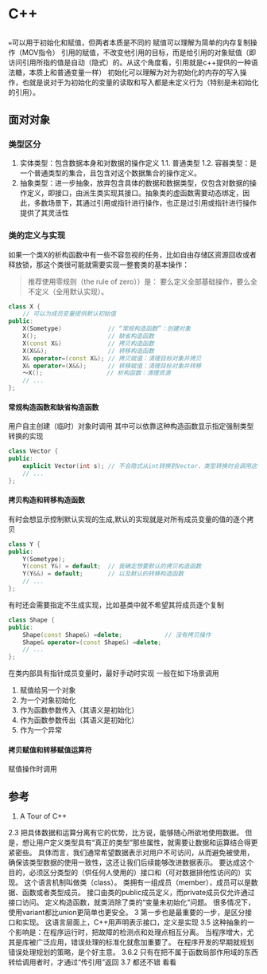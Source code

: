 # C++
## 
`=`可以用于初始化和赋值，但两者本质是不同的
赋值可以理解为简单的内存复制操作（MOV指令）
引用的赋值，不改变他引用的目标，而是给引用的对象赋值（即访问引用所指的值是自动（隐式）的。从这个角度看，引用就是c++提供的一种语法糖，本质上和普通变量一样）
初始化可以理解为对为初始化的内存的写入操作，也就是说对于为初始化的变量的读取和写入都是未定义行为（特别是未初始化的引用）。

## 面对对象
### 类型区分
1. 实体类型：包含数据本身和对数据的操作定义
1.1. 普通类型
1.2. 容器类型：是一个普通类型的集合，且包含对这个数据集合的操作定义。
2. 抽象类型：进一步抽象，放弃包含具体的数据和数据类型，仅包含对数据的操作定义，即接口，由派生类实现其接口。抽象类的虚函数需要动态绑定，因此，多数场景下，其通过引用或指针进行操作，也正是过引用或指针进行操作提供了其灵活性
### 类的定义与实现
如果一个类X的析构函数中有一些不容忽视的任务，比如自由存储区资源回收或者释放锁，那这个类很可能就需要实现一整套类的基本操作：
> 推荐使用零规则（the rule of zero））是： 要么定义全部基础操作，要么全不定义（全用默认实现）。
``` c++
class X {
    // 可以为成员变量提供默认初始值
public:
    X(Sometype)             // “常规构造函数”：创建对象
    X();                    // 缺省构造函数
    X(const X&)             // 拷贝构造函数
    X(X&&);                 // 转移构造函数
    X& operator=(const X&); // 拷贝赋值：清理目标对象并拷贝
    X& operator=(X&&);      // 转移赋值：清理目标对象并转移
    ～X();                  // 析构函数：清理资源
    // ...
};
```
#### 常规构造函数和缺省构造函数
用户自主创建（临时）对象时调用
其中可以依靠这种构造函数显示指定强制类型转换的实现
```c++
class Vector {
public:
    explicit Vector(int s); // 不会隐式从int转换到Vector，类型转换时会调用这个构造函数，而且尽量把explicit用于单参数的构造函数
    // ... 
};
```
#### 拷贝构造和转移构造函数
有时会想显示控制默认实现的生成,默认的实现就是对所有成员变量的值的逐个拷贝
```c++
class Y {
public:
    Y(Sometype);
    Y(const Y&) = default;  // 我确定想要默认的拷贝构造函数
    Y(Y&&) = default;       // 以及默认的转移构造函数
    // ...
};
```
有时还会需要指定不生成实现，比如基类中就不希望其将成员逐个复制
```c++
class Shape {
public:
    Shape(const Shape&) =delete;            // 没有拷贝操作
    Shape& operator=(const Shape&) =delete;
    // ...
};
```
在类内部具有指针成员变量时，最好手动时实现
一般在如下场景调用
1. 赋值给另一个对象
2. 为一个对象初始化
3. 作为函数参数传入（其语义是初始化）
4. 作为函数参数传出（其语义是初始化）
5. 作为一个异常
#### 拷贝赋值和转移赋值运算符
赋值操作时调用

## 参考
1. A Tour of C++



2.3
把具体数据和运算分离有它的优势，比方说，能够随心所欲地使用数据。 但是，想让用户定义类型具有“真正的类型”那些属性，就需要让数据和运算结合得更紧密些。 具体而言，我们通常希望数据表示对用户不可访问，从而避免被使用， 确保该类型数据的使用一致性，这还让我们后续能够改进数据表示。 要达成这个目的，必须区分类型的（供任何人使用的）接口和（可对数据排他性访问的）实现。 这个语言机制叫做类（class）。 类拥有一组成员（member），成员可以是数据、函数或者类型成员。 接口由类的public成员定义，而private成员仅允许通过接口访问。
定义构造函数，就类消除了类的“变量未初始化”问题。
很多情况下，使用variant都比union更简单也更安全。
3
第一步也是最重要的一步，是区分接口和实现。 这语言层面上，C++用声明表示接口，定义是实现
3.5
这种抽象的一个影响是：在程序运行时，把故障的检测点和处理点相互分离。 当程序增大，尤其是库被广泛应用，错误处理的标准化就愈加重要了。 在程序开发的早期就规划错误处理规划的策略，是个好主意。
3.6.2
只有在把不属于函数局部作用域的东西转给调用者时，才通过“传引用”返回
3.7 都还不错 看看